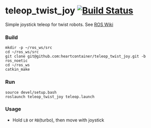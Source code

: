 teleop_twist_joy [![Build Status](https://travis-ci.org/ros-teleop/teleop_twist_joy.svg?branch=indigo-devel)](https://travis-ci.org/ros-teleop/teleop_twist_joy)
================

Simple joystick teleop for twist robots. See [ROS Wiki](http://wiki.ros.org/teleop_twist_joy)

### Build 
```
mkdir -p ~/ros_ws/src
cd ~/ros_ws/src
git clone git@github.com:heartcontainer/teleop_twist_joy.git -b ros_noetic
cd ~/ros_ws
catkin_make
```

### Run
```
source devel/setup.bash
roslaunch teleop_twist_joy teleop.launch
```

### Usage
- Hold `LB` or `RB`(turbo), then move with joystick
